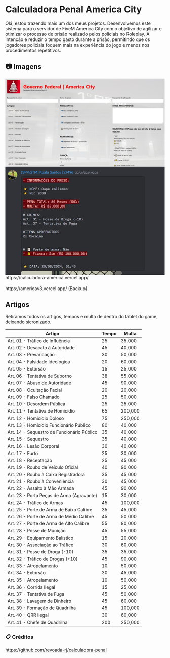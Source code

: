 # Calculadora Penal America City

Olá, estou trazendo mais um dos meus projetos. Desenvolvemos este sistema para o servidor de FiveM America City com o objetivo de agilizar e otimizar o processo de prisão realizado pelos policiais no Roleplay. A intenção é reduzir o tempo gasto durante a prisão, permitindo que os jogadores policiais foquem mais na experiência do jogo e menos nos procedimentos repetitivos.

## 📷 Imagens

<img align="center" src="1.png">
<img align="center" src="2.png">
https://calculadora-america.vercel.app/
<br></br>
https://americav3.vercel.app/ (Backup)

## Artigos

Retiramos todos os artigos, tempos e multa de dentro do tablet  do game, deixando sicronizado.

|  Artigo | Tempo | Multa |
| ------------- | ------------- | ------------- |
Art. 01 - Tráfico de Influência	| 25 |	35,000
Art. 02 - Desacato à Autoridade	| 45 |	40,000
Art. 03 - Prevaricação	| 30 |	50,000
Art. 04 - Falsidade Ideológica	| 20 |	60,000
Art. 05 - Extorsão	| 15 |	25,000
Art. 06 - Tentativa de Suborno	| 38 |	55,000
Art. 07 - Abuso de Autoridade	| 45 |	90,000
Art. 08 - Ocultação Facial	| 20 |	20,000
Art. 09 - Falso Chamado	| 25 |	50,000
Art. 10 - Desordem Pública	| 25 |	25,000
Art. 11 - Tentativa de Homicídio	| 65 |	200,000
Art. 12 - Homicídio Doloso	| 75 |	250,000
Art. 13 - Homicídio Funcionário Público	| 80 |	40,000
Art. 14 - Sequestro de Funcionário Público	| 35 |	40,000
Art. 15 - Sequestro	| 35 |	40,000
Art. 16 - Lesão Corporal	| 30 |	40,000
Art. 17 - Furto	| 25 |	30,000
Art. 18 - Receptação	| 25 |	45,000
Art. 19 - Roubo de Veículo Oficial	| 40 |	90,000
Art. 20 - Roubo à Caixa Registradora	| 35 |	45,000
Art. 21 - Roubo à Conveniência	| 30 |	45,000
Art. 22 - Assalto à Mão Armada	| 45 |	90,000
Art. 23 - Porta Peças de Arma (Agravante)	| 15 |	30,000
Art. 24 - Tráfico de Armas	| 45 |	100,000
Art. 25 - Porte de Arma de Baixo Calibre	| 35 |	45,000
Art. 26 - Porte de Arma de Médio Calibre	| 45 |	50,000
Art. 27 - Porte de Arma de Alto Calibre	| 55 |	80,000
Art. 28 - Posse de Munição	| 45 |	55,000
Art. 29 - Equipamento Balístico	| 15 |	20,000
Art. 30 - Associação ao Tráfico	| 30 |	60,000
Art. 31 - Posse de Droga (-10)	| 35 |	35,000
Art. 32 - Tráfico de Drogas (+10)	| 45 |	90,000
Art. 33 - Atropelamento	| 10 |	50,000
Art. 34 - Extorsão	| 30 |	45,000
Art. 35 - Atropelamento	| 10 |	50,000
Art. 36 - Corrida Ilegal	| 15 |	25,000
Art. 37 - Tentativa de Fuga	| 45 |	50,000
Art. 38 - Lavagem de Dinheiro	| 45 |	60,000
Art. 39 - Formação de Quadrilha	| 45 |	100,000
Art. 40 - QRR Ilegal	| 30 |	60,000
Art. 41 - Chefe de Quadrilha	| 200 |	250,000



### 📋 Créditos

https://github.com/revoada-rj/calculadora-penal

